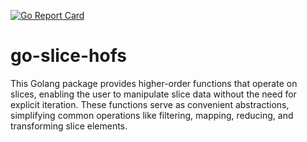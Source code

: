 [![Go Report Card](https://img.shields.io/badge/go%20report-A+-brightgreen.svg?style=flat)](#go-report-card)

# go-slice-hofs
This Golang package provides higher-order functions that operate on slices, enabling the user to manipulate slice data without the need for explicit iteration. These functions serve as convenient abstractions, simplifying common operations like filtering, mapping, reducing, and transforming slice elements.
